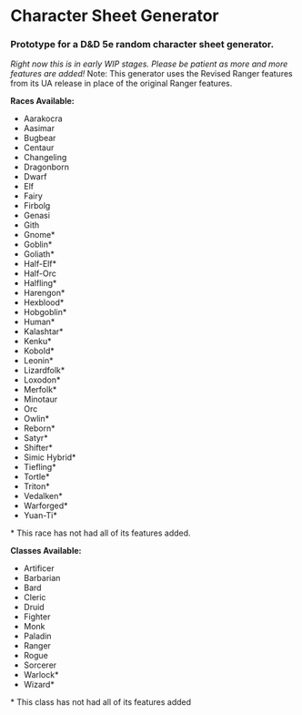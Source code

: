 # Character Sheet Generator
### Prototype for a D&amp;D 5e random character sheet generator.
*Right now this is in early WIP stages. Please be patient as more and more features are added!*
Note: This generator uses the Revised Ranger features from its UA release in place of the original Ranger features.

**Races Available:**
- Aarakocra
- Aasimar
- Bugbear
- Centaur
- Changeling
- Dragonborn
- Dwarf
- Elf
- Fairy
- Firbolg
- Genasi
- Gith
- Gnome*
- Goblin*
- Goliath*
- Half-Elf*
- Half-Orc
- Halfling*
- Harengon*
- Hexblood*
- Hobgoblin*
- Human*
- Kalashtar*
- Kenku*
- Kobold*
- Leonin*
- Lizardfolk*
- Loxodon*
- Merfolk*
- Minotaur
- Orc
- Owlin*
- Reborn*
- Satyr*
- Shifter*
- Simic Hybrid*
- Tiefling*
- Tortle*
- Triton*
- Vedalken*
- Warforged*
- Yuan-Ti*

\* This race has not had all of its features added.

**Classes Available:**
- Artificer
- Barbarian
- Bard
- Cleric
- Druid
- Fighter
- Monk
- Paladin
- Ranger
- Rogue
- Sorcerer
- Warlock*
- Wizard*

\* This class has not had all of its features added
